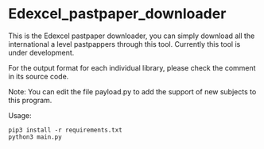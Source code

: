 # Edexcel_pastpaper_downloader
This is the Edexcel pastpaper downloader, you can simply download all the international a level pastpappers through this tool. Currently this tool is under development.

For the output format for each individual library, please check the comment in its source code.

Note: You can edit the file payload.py to add the support of new subjects to this program.

Usage:
```
pip3 install -r requirements.txt
python3 main.py
```

